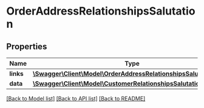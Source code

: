 # OrderAddressRelationshipsSalutation

## Properties
Name | Type | Description | Notes
------------ | ------------- | ------------- | -------------
**links** | [**\Swagger\Client\Model\OrderAddressRelationshipsSalutationLinks**](OrderAddressRelationshipsSalutationLinks.md) |  | [optional] 
**data** | [**\Swagger\Client\Model\CustomerRelationshipsSalutationData**](CustomerRelationshipsSalutationData.md) |  | [optional] 

[[Back to Model list]](../../README.md#documentation-for-models) [[Back to API list]](../../README.md#documentation-for-api-endpoints) [[Back to README]](../../README.md)

